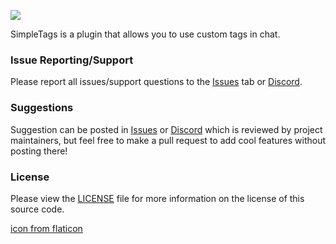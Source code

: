 ![](https://i.imgur.com/O57ilA8.png)

SimpleTags is a plugin that allows you to use custom tags in chat.

### Issue Reporting/Support

Please report all issues/support questions to the [Issues](https://github.com/RefracDevelopment/SimpleTags/issues) tab or [Discord](https://discord.gg/EFeSKPg739).

### Suggestions

Suggestion can be posted in [Issues](https://github.com/RefracDevelopment/SimpleTags/issues) or [Discord](https://discord.gg/EFeSKPg739) which is reviewed by project maintainers, but feel free to make a pull request to add cool features without posting there!

### License
Please view the [LICENSE](LICENSE) file for more information on the license of this source code.

[icon from flaticon](https://www.flaticon.com/)
